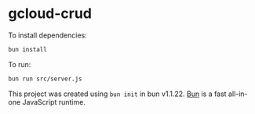 # gcloud-crud

To install dependencies:

```bash
bun install
```

To run:

```bash
bun run src/server.js
```

This project was created using `bun init` in bun v1.1.22. [Bun](https://bun.sh) is a fast all-in-one JavaScript runtime.
